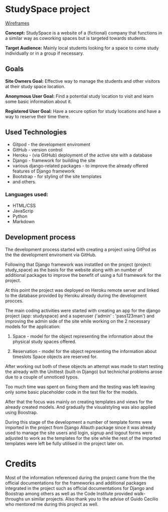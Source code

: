 # StudySpace project

<a href="{{ url_for('static' filename='images/wireframes-studyspace.pdf') }}">Wireframes</a>

**Concept:** StudySpace is a website of a (fictional) company that functions in a similar way as coworking spaces but is targeted towards students.

**Target Audience:** Mainly local students looking for a space to come study individually or in a group if necessary.

## Goals

**Site Owners Goal:** Effective way to manage the students and other visitors at their study space location.

**Anonymous User Goal:** Find a potential study location to visit and learn some basic information about it.

**Registered User Goal:** Have a secure option for study locations and have a way to reserve their time there.

## Used Technologies

- Gitpod - the development enviroment
- GitHub - version control
- Heroku - (via GitHub) deployment of the active site with a database
- Django - framework for building the site
- various django-related packages - to improve the already offered features of Django framework
- Bootstrap - for styling of the site templates
- and others.

### Languages used:

- HTML/CSS
- JavaScrip
- Python
- Markdown

## Development process

The development process started with creating a project using GitPod as the the development enviroment via GitHub.

Following that Django framework was instatlled on the project (project: study_space) as the basis for the website along with an number of additional packages to improve the benefit of using a full framework for the project.

At this point the project was deployed on Heroku remote server and linked to the database provided by Heroku already during the development procces.

The main coding activities were started with creating an app for the django project (app: studyspace) and a superuser ('admin' : 'pass123man') and improving the admin side of the site while working on the 2 necessary models for the application:

1. Space - model for the object representing the information about the physical study spaces offered.

2. Reservation - model for the object representing the information about timeslots Space objects are reserved for.

After working out both of these objects an attempt was made to start testing the already with the Unittest (built-in Django) but technichal problems arose due to a couple of unnoticed typos. 

Too much time was spent on fixing them and the testing was left leaving only some basic placeholder code in the test file for the models.

After that the focus was mainly on creating templates and views for the already created models. And gradually the visualstyling was also applied using Boostrap.

During this stage of the development a number of template forms were imported in the project from Django Allauth package since it was already used to manage the site users and login, signup and logout forms were adjusted to work as the templates for the site while the rest of the imported templates were left be fully utilised in the project later on.

# Credits
Most of the information referenced during the project came from the the official documentations for the frameworks and additional packages integrated in the project such as official documentations for Django and Boostrap among others as well as the Code Institute provided walk-throughs un similar projects. 
Also thank you to the advise of Guido Cecilio who mentored me during this project as well.